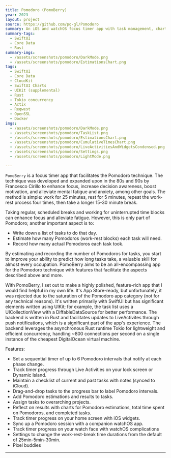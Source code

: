 ```yaml
---
title: Pomodoro (PomoBerry)
year: 2023
layout: project
source: https://github.com/po-gl/Pomodoro
summary: An iOS and watchOS focus timer app with task management, charts, and a Rust backend.
summary-tags:
  - SwiftUI
  - Core Data
  - Rust
summary-imgs:
  - /assets/screenshots/pomodoro/DarkMode.png
  - /assets/screenshots/pomodoro/EstimationsChart.png
tags:
  - SwiftUI
  - Core Data
  - CloudKit
  - SwiftUI Charts
  - UIKit (supplemental)
  - Rust
  - Tokio concurrency
  - Actix
  - Reqwest
  - OpenSSL
  - Docker
imgs:
  - /assets/screenshots/pomodoro/DarkMode.png
  - /assets/screenshots/pomodoro/TaskList.png
  - /assets/screenshots/pomodoro/EstimationsChart.png
  - /assets/screenshots/pomodoro/CumulativeTimesChart.png
  - /assets/screenshots/pomodoro/LiveActivitiesAndWidgetsCondensed.png
  - /assets/screenshots/pomodoro/Settings.png
  - /assets/screenshots/pomodoro/LightMode.png

---
```


`PomoBerry` is a focus timer app that facilitates the Pomodoro technique. The technique was developed and expanded upon in the 80s and 90s by Francesco Cirillo to enhance focus, increase decision awareness, boost motivation, and alleviate mental fatigue and anxiety, among other goals. The method is simple: work for 25 minutes, rest for 5 minutes, repeat the work-rest process four times, then take a longer 15-30 minute break.

Taking regular, scheduled breaks and working for uninterrupted time blocks can enhance focus and alleviate fatigue. However, this is only part of Pomodoro; another important aspect is to:

* Write down a list of tasks to do that day.
* Estimate how many Pomodoros (work-rest blocks) each task will need.
* Record how many actual Pomodoros each task took.

By estimating and recording the number of Pomodoros for tasks, you start to improve your ability to predict how long tasks take, a valuable skill for almost every occupation. PomoBerry aims to be an all-encompassing app for the Pomodoro technique with features that facilitate the aspects described above and more.

With PomoBerry, I set out to make a highly polished, feature-rich app that I would find helpful in my own life. It's App Store-ready, but unfortunately, it was rejected due to the saturation of the Pomodoro app category (not for any technical reasons). It's written primarily with SwiftUI but has significant elements written using UIKit; for example, the task list uses a UICollectionView with a DiffableDataSource for better performance. The backend is written in Rust and facilitates updates to LiveActivites through push notifications, which is a significant part of the app's experience. The backend leverages the asynchronous Rust runtime Tokio for lightweight and efficient concurrency, handling ~800 connections per second on a single instance of the cheapest DigitalOcean virtual machine.

Features:
* Set a sequential timer of up to 6 Pomodoro intervals that notify at each phase change.
* Track timer progress through Live Activities on your lock screen or Dynamic Island.
* Maintain a checklist of current and past tasks with notes (synced to iCloud).
* Drag-and-drop tasks to the progress bar to label Pomodoro intervals.
* Add Pomodoro estimations and results to tasks.
* Assign tasks to overarching projects.
* Reflect on results with charts for Pomodoro estimations, total time spent on Pomodoros, and completed tasks.
* Track timer progress on your home screen with iOS widgets.
* Sync up a Pomodoro session with a companion watchOS app.
* Track timer progress on your watch face with watchOS complications
* Settings to change the work-rest-break time durations from the default of 25min-5min-30min.
* Pixel buddies

---
